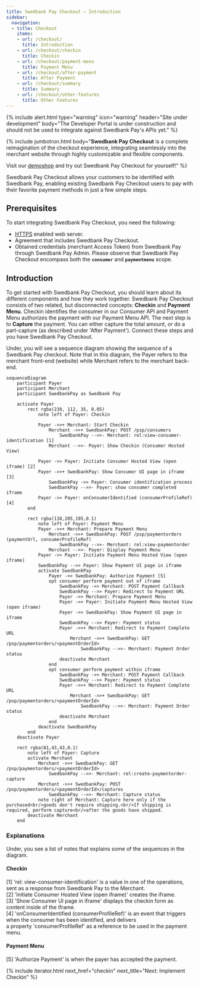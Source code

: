 ```yaml
---
title: Swedbank Pay Checkout – Introduction
sidebar:
  navigation:
  - title: Checkout
    items:
    - url: /checkout/
      title: Introduction
    - url: /checkout/checkin
      title: Checkin
    - url: /checkout/payment-menu
      title: Payment Menu
    - url: /checkout/after-payment
      title: After Payment
    - url: /checkout/summary
      title: Summary
    - url: /checkout/other-features
      title: Other Features
---
```


{% include alert.html type="warning"
                      icon="warning"
                      header="Site under development"
                      body="The Developer Portal is under construction and should not be used to integrate against Swedbank Pay's APIs yet." %}

{% include jumbotron.html body="**Swedbank Pay Checkout** is a complete reimagination
of the checkout experience, integrating seamlessly into the merchant website
through highly customizable and flexible components.

Visit our [demoshop](https://ecom.externalintegration.payex.com/pspdemoshop)
and try out Swedbank Pay Checkout for yourself!" %}

Swedbank Pay Checkout allows your customers to be identified with Swedbank Pay,
enabling existing Swedbank Pay Checkout users to pay with their favorite payment
methods in just a few simple steps.

## Prerequisites

To start integrating Swedbank Pay Checkout, you need the following:

* [HTTPS][https] enabled web server.
* Agreement that includes Swedbank Pay Checkout.
* Obtained credentials (merchant Access Token) from Swedbank Pay through
  Swedbank Pay Admin. Please observe that Swedbank Pay Checkout encompass
  both the **`consumer`** and **`paymentmenu`** scope.

## Introduction

To get started with Swedbank Pay Checkout, you should learn about its different
components and how they work together. Swedbank Pay Checkout consists of two related,
but disconnected concepts: **Checkin** and **Payment Menu**. Checkin identifies
the consumer in our Consumer API and Payment Menu authorizes the payment with
our Payment Menu API. The next step is to **Capture** the payment. You can either
capture the total amount, or do a part-capture (as described under 'After Payment'). Connect these steps and you have
Swedbank Pay Checkout.

Under, you will see a sequence diagram showing the sequence of a Swedbank Pay checkout.
Note that in this diagram, the Payer refers to the merchant front-end (website)
while Merchant refers to the merchant back-end.

```mermaid
sequenceDiagram
    participant Payer
    participant Merchant
    participant SwedbankPay as Swedbank Pay

    activate Payer
        rect rgba(238, 112, 35, 0.05)
            note left of Payer: Checkin

            Payer ->>+ Merchant: Start Checkin
                Merchant ->>+ SwedbankPay: POST /psp/consumers
                    SwedbankPay -->>- Merchant: rel:view-consumer-identification [1]
                Merchant -->>- Payer: Show Checkin (Consumer Hosted View)

            Payer ->> Payer: Initiate Consumer Hosted View (open iframe) [2]
            Payer ->>+ SwedbankPay: Show Consumer UI page in iframe [3]
                SwedbankPay ->> Payer: Consumer identification process
                SwedbankPay -->>- Payer: show consumer completed iframe
            Payer ->> Payer: onConsumerIdentified (consumerProfileRef) [4]
        end

        rect rgba(138,205,195,0.1)
            note left of Payer: Payment Menu
            Payer ->>+ Merchant: Prepare Payment Menu
                Merchant ->>+ SwedbankPay: POST /psp/paymentorders (paymentUrl, consumerProfileRef)
                    SwedbankPay -->>- Merchant: rel:view-paymentorder
                Merchant -->>- Payer: Display Payment Menu
            Payer ->> Payer: Initiate Payment Menu Hosted View (open iframe)
            SwedbankPay -->> Payer: Show Payment UI page in iframe
            activate SwedbankPay
                Payer ->> SwedbankPay: Authorize Payment [5]
                opt consumer perform payment out of iframe
                    SwedbankPay ->> Merchant: POST Payment Callback
                    SwedbankPay -->> Payer: Redirect to Payment URL
                    Payer ->> Merchant: Prepare Payment Menu
                    Payer ->> Payer: Initiate Payment Menu Hosted View (open iframe)
                    Payer ->> SwedbankPay: Show Payment UI page in iframe
                    SwedbankPay -->> Payer: Payment status
                    Payer ->>+ Merchant: Redirect to Payment Complete URL
                        Merchant ->>+ SwedbankPay: GET /psp/paymentorders/<paymentOrderId>
                            SwedbankPay -->>- Merchant: Payment Order status
                    deactivate Merchant
                end
                opt consumer perform payment within iframe
                    SwedbankPay ->> Merchant: POST Payment Callback
                    SwedbankPay -->> Payer: Payment status
                    Payer ->>+ Merchant: Redirect to Payment Complete URL
                        Merchant ->>+ SwedbankPay: GET /psp/paymentorders/<paymentOrderId>
                            SwedbankPay -->>- Merchant: Payment Order status
                    deactivate Merchant
                end
            deactivate SwedbankPay
        end
    deactivate Payer

    rect rgba(81,43,43,0.1)
        note left of Payer: Capture
        activate Merchant
            Merchant ->>+ SwedbankPay: GET /psp/paymentorders/<paymentOrderId>
                SwedbankPay -->>- Merchant: rel:create-paymentorder-capture
            Merchant ->>+ SwedbankPay: POST /psp/paymentorders/<paymentOrderId>/captures
                SwedbankPay -->>- Merchant: Capture status
            note right of Merchant: Capture here only if the purchased<br/>goods don't require shipping.<br/>If shipping is required, perform capture<br/>after the goods have shipped.
        deactivate Merchant
    end
```

### Explanations

Under, you see a list of notes that explains some of the sequences in the diagram. 

#### Checkin

[1] 'rel: view-consumer-identification' is a value in one of the operations,
sent as a response from Swedbank Pay to the Merchant. <br>
[2] 'Initiate Consumer Hosted View (open iframe)' creates the iframe. <br>
[3] 'Show Consumer UI page in iframe' displays the checkin form as content inside
of the iframe. <br>
[4] 'onConsumerIdentified (consumerProfileRef)' is an event that triggers when the
consumer has been identified, and delivers<br> a property 'consumerProfileRef' as a
reference to be used in the payment menu.

#### Payment Menu

[5] 'Authorize Payment' is when the payer has accepted the payment.

{% include iterator.html next_href="checkin"
                         next_title="Next: Implement Checkin" %}

[https]: /#connection-and-protocol
[payment-order]: /checkout/payment#payment-orders
